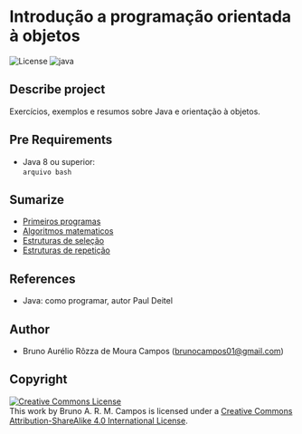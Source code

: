 # Introdução a programação orientada à objetos
![License](https://img.shields.io/badge/Code%20License-MIT-blue.svg)
![java](https://img.shields.io/badge/UFSC-Introdu%C3%A7%C3%A3o%20a%20programa%C3%A7%C3%A3o%20orientada%20%C3%A0%20objetos-red.svg)

## Describe project
Exercícios, exemplos e resumos sobre Java e orientação à objetos.

## Pre Requirements
- Java 8 ou superior:<br/>
`arquivo bash`

## Sumarize
- [Primeiros programas](https://github.com/brunocampos01/intro-a-programacao-orientada-a-objetos/tree/master/primeiros_programas)
- [Algoritmos matematicos](https://github.com/brunocampos01/intro-a-programacao-orientada-a-objetos/tree/master/algoritmos_matematicos)
- [Estruturas de seleção](https://github.com/brunocampos01/intro-a-programacao-orientada-a-objetos/tree/master/estruturas_de_selecao)
- [Estruturas de repetição](https://github.com/brunocampos01/intro-a-programacao-orientada-a-objetos/tree/master/estruturas_de_repeticao)

## References 
- Java: como programar, autor Paul Deitel

## Author
- Bruno Aurélio Rôzza de Moura Campos (brunocampos01@gmail.com)
## Copyright
<a rel="license" href="http://creativecommons.org/licenses/by-sa/4.0/"><img alt="Creative Commons License" style="border-width:0" src="https://i.creativecommons.org/l/by-sa/4.0/88x31.png" /></a><br />This work by <span xmlns:cc="http://creativecommons.org/ns#" property="cc:attributionName">Bruno A. R. M. Campos</span> is licensed under a <a rel="license" href="http://creativecommons.org/licenses/by-sa/4.0/">Creative Commons Attribution-ShareAlike 4.0 International License</a>.
